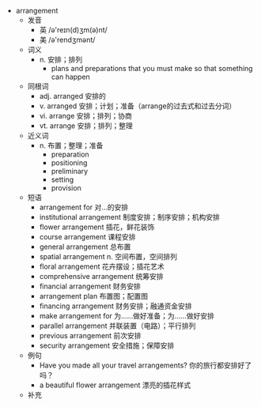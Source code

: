 - arrangement
  - 发音
    - 英 /ə'reɪn(d)ʒm(ə)nt/
    - 美 /ə'rendʒmənt/
  - 词义
    - n. 安排；排列
      - plans and preparations that you must make so that something can happen
  - 同根词
    - adj. arranged 安排的
    - v. arranged 安排；计划；准备（arrange的过去式和过去分词）
    - vi. arrange 安排；排列；协商
    - vt. arrange 安排；排列；整理
  - 近义词
    - n. 布置；整理；准备
      - preparation
      - positioning
      - preliminary
      - setting
      - provision
  - 短语
    - arrangement for 对…的安排
    - institutional arrangement 制度安排；制序安排；机构安排
    - flower arrangement 插花，鲜花装饰
    - course arrangement 课程安排
    - general arrangement 总布置
    - spatial arrangement n. 空间布置，空间排列
    - floral arrangement 花卉摆设；插花艺术
    - comprehensive arrangement 统筹安排
    - financial arrangement 财务安排
    - arrangement plan 布置图；配置图
    - financing arrangement 财务安排；融通资金安排
    - make arrangement for 为……做好准备；为……做好安排
    - parallel arrangement 并联装置（电路）；平行排列
    - previous arrangement 前次安排
    - security arrangement 安全措施；保障安排
  - 例句
    - Have you made all your travel arrangements? 你的旅行都安排好了吗？
    - a beautiful flower arrangement 漂亮的插花样式
  - 补充
